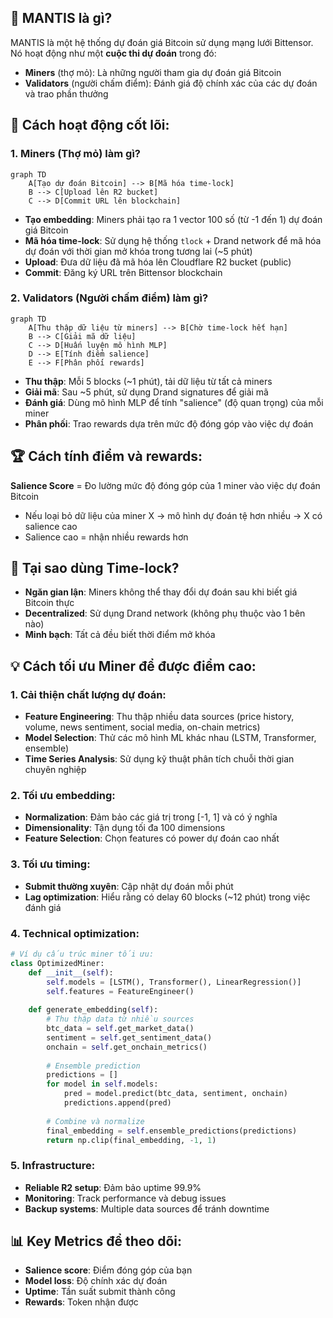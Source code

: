 ## 🎯 **MANTIS là gì?**

MANTIS là một hệ thống dự đoán giá Bitcoin sử dụng mạng lưới Bittensor. Nó hoạt động như một **cuộc thi dự đoán** trong đó:

- **Miners** (thợ mỏ): Là những người tham gia dự đoán giá Bitcoin
- **Validators** (người chấm điểm): Đánh giá độ chính xác của các dự đoán và trao phần thưởng

## 🔄 **Cách hoạt động cốt lõi:**

### **1. Miners (Thợ mỏ) làm gì?**
```mermaid
graph TD
    A[Tạo dự đoán Bitcoin] --> B[Mã hóa time-lock]
    B --> C[Upload lên R2 bucket]
    C --> D[Commit URL lên blockchain]
```

- **Tạo embedding**: Miners phải tạo ra 1 vector 100 số (từ -1 đến 1) dự đoán giá Bitcoin
- **Mã hóa time-lock**: Sử dụng hệ thống `tlock` + Drand network để mã hóa dự đoán với thời gian mở khóa trong tương lai (~5 phút)
- **Upload**: Đưa dữ liệu đã mã hóa lên Cloudflare R2 bucket (public)
- **Commit**: Đăng ký URL trên Bittensor blockchain

### **2. Validators (Người chấm điểm) làm gì?**
```mermaid
graph TD
    A[Thu thập dữ liệu từ miners] --> B[Chờ time-lock hết hạn]
    B --> C[Giải mã dữ liệu]
    C --> D[Huấn luyện mô hình MLP]
    D --> E[Tính điểm salience]
    E --> F[Phân phối rewards]
```

- **Thu thập**: Mỗi 5 blocks (~1 phút), tải dữ liệu từ tất cả miners
- **Giải mã**: Sau ~5 phút, sử dụng Drand signatures để giải mã
- **Đánh giá**: Dùng mô hình MLP để tính "salience" (độ quan trọng) của mỗi miner
- **Phân phối**: Trao rewards dựa trên mức độ đóng góp vào việc dự đoán

## 🏆 **Cách tính điểm và rewards:**

**Salience Score** = Đo lường mức độ đóng góp của 1 miner vào việc dự đoán Bitcoin
- Nếu loại bỏ dữ liệu của miner X → mô hình dự đoán tệ hơn nhiều → X có salience cao
- Salience cao = nhận nhiều rewards hơn

## 🔐 **Tại sao dùng Time-lock?**

- **Ngăn gian lận**: Miners không thể thay đổi dự đoán sau khi biết giá Bitcoin thực
- **Decentralized**: Sử dụng Drand network (không phụ thuộc vào 1 bên nào)
- **Minh bạch**: Tất cả đều biết thời điểm mở khóa

## 💡 **Cách tối ưu Miner để được điểm cao:**

### **1. Cải thiện chất lượng dự đoán:**
- **Feature Engineering**: Thu thập nhiều data sources (price history, volume, news sentiment, social media, on-chain metrics)
- **Model Selection**: Thử các mô hình ML khác nhau (LSTM, Transformer, ensemble)
- **Time Series Analysis**: Sử dụng kỹ thuật phân tích chuỗi thời gian chuyên nghiệp

### **2. Tối ưu embedding:**
- **Normalization**: Đảm bảo các giá trị trong [-1, 1] và có ý nghĩa
- **Dimensionality**: Tận dụng tối đa 100 dimensions
- **Feature Selection**: Chọn features có power dự đoán cao nhất

### **3. Tối ưu timing:**
- **Submit thường xuyên**: Cập nhật dự đoán mỗi phút
- **Lag optimization**: Hiểu rằng có delay 60 blocks (~12 phút) trong việc đánh giá

### **4. Technical optimization:**
```python
# Ví dụ cấu trúc miner tối ưu:
class OptimizedMiner:
    def __init__(self):
        self.models = [LSTM(), Transformer(), LinearRegression()]
        self.features = FeatureEngineer()
    
    def generate_embedding(self):
        # Thu thập data từ nhiều sources
        btc_data = self.get_market_data()
        sentiment = self.get_sentiment_data() 
        onchain = self.get_onchain_metrics()
        
        # Ensemble prediction
        predictions = []
        for model in self.models:
            pred = model.predict(btc_data, sentiment, onchain)
            predictions.append(pred)
        
        # Combine và normalize
        final_embedding = self.ensemble_predictions(predictions)
        return np.clip(final_embedding, -1, 1)
```

### **5. Infrastructure:**
- **Reliable R2 setup**: Đảm bảo uptime 99.9%
- **Monitoring**: Track performance và debug issues
- **Backup systems**: Multiple data sources để tránh downtime

## 📊 **Key Metrics để theo dõi:**
- **Salience score**: Điểm đóng góp của bạn
- **Model loss**: Độ chính xác dự đoán
- **Uptime**: Tần suất submit thành công
- **Rewards**: Token nhận được